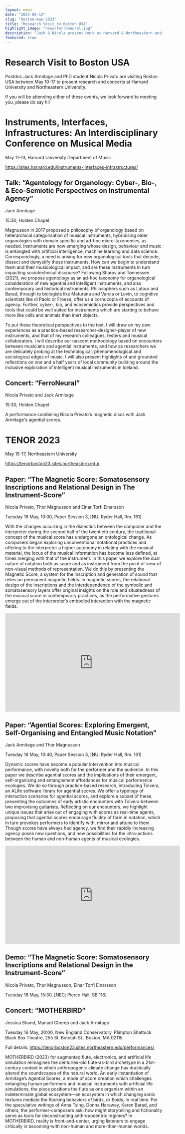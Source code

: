 ```yaml
---
layout: news
date: "2023-05-12"
slug: "boston-may-2023"
title: "Research Visit to Boston USA"
highlight_image: "news/ferroneural.jpg"
description: "Jack & Nicola present work at Harvard & Northeastern universities."
featured: true
---
```


<script>
import CaptionedImage from "../../components/Images/CaptionedImage.svelte"
</script>

# Research Visit to Boston USA

Postdoc Jack Armitage and PhD student Nicola Privato are visiting Boston USA between May 10-17 to present research and concerts at Harvard University and Northeastern University.

If you will be attending either of these events, we look forward to meeting you, please do say hi!

# Instruments, Interfaces, Infrastructures: An Interdisciplinary Conference on Musical Media

May 11-13, Harvard University Department of Music

https://sites.harvard.edu/instruments-interfaces-infrastructures/

## Talk: “Agentology for Organology: Cyber-, Bio-, & Eco-Semiotic Perspectives on Instrumental Agency”

Jack Armitage

15:30, Holden Chapel

Magnusson in 2017 proposed a philosophy of organology based on heterarchical categorisation of musical instruments, hybridising older organologies with domain specific and ad-hoc micro-taxonomies, as needed. Instruments are now emerging whose design, behaviour and music is entangled with artificial intelligence, machine learning and data science. Correspondingly, a need is arising for new organological tools that decode, dissect and demystify these instruments. How can we begin to understand them and their musicological impact, and are these instruments in turn impacting sociotechnical discourse? Following Sharov and Tønnessen (2021), we propose agentology as an ad-hoc taxonomy for organological consideration of new agential and intelligent instruments, and also contemporary and historical instruments. Philosophers such as Latour and Barad, through to biologists like Maturana and Varela or Levin, to cognitive scientists like di Paolo or Froese, offer us a cornucopia of accounts of agency. Further, cyber-, bio, and ecosemiotics provide perspectives and tools that could be well suited for instruments which are starting to behave more like cells and animals than inert objects. 

To put these theoretical perspectives to the test, I will draw on my own experiences as a practice-based researcher-designer-player of new instruments, and that of my research colleagues, testers and musical collaborators. I will describe our nascent methodology based on encounters between musicians and agential instruments, and how as researchers we are delicately probing at the technological, phenomenological and sociological edges of music. I will also present highlights of and grounded reflections on one and a half years of local community building around the inclusive exploration of intelligent musical instruments in Iceland.

## Concert: “FerroNeural”

Nicola Privato and Jack Armitage

15:30, Holden Chapel

A performance combining Nicola Privato's magnetic discs with Jack Armitage's agential scores.

<CaptionedImage
src="news/ferroneural.jpg"
alt="FerroNeural at Harvard"
caption="FerroNeural at Harvard"/>

# TENOR 2023

May 15-17, Northeastern University

https://tenorboston23.sites.northeastern.edu/

## Paper: “The Magnetic Score: Somatosensory Inscriptions and Relational Design in The Instrument-Score”

Nicola Privato, Thor Magnusson and Einar Torfi Einarsson

Tuesday 16 May, 10:00, Paper Session 3, [NU; Ryder Hall, Rm. 161]

With the changes occurring in the dialectics between the composer and the interpreter during the second half of the twentieth century, the traditional concept of the musical score has undergone an ontological change. As composers began exploring unconventional notational practices and offering to the interpreter a higher autonomy in relating with the musical material, the locus of the musical information has become less defined, at times merging with that of the instrument. In this paper we explore the dual nature of notation both as score and as instrument from the point of view of non-visual methods of representation. We do this by presenting the Magnetic Score, a system for the inscription and generation of sound that relies on permanent magnetic fields. In magnetic scores, the relational design of the inscriptions and the interdependence of the symbolic and somatosensory layers offer original insights on the role and situatedness of the musical score in contemporary practices, as the performative gestures emerge out of the interpreter’s embodied interaction with the magnetic fields.

<iframe width="560" height="315" src="https://www.youtube.com/embed/kJ-VX6I8NMY" title="YouTube video player" frameborder="0" allow="accelerometer; autoplay; clipboard-write; encrypted-media; gyroscope; picture-in-picture; web-share" allowfullscreen></iframe>

## Paper: “Agential Scores: Exploring Emergent, Self-Organising and Entangled Music Notation”

Jack Armitage and Thor Magnusson

Tuesday 16 May, 10:40, Paper Session 3, [NU; Ryder Hall, Rm. 161]

Dynamic scores have become a popular intervention into musical performance, with novelty both for the performer and the audience. In this paper we describe agential scores and the implications of their emergent, self-organising and entanglement affordances for musical performance ecologies. We do so through practice-based research, introducing Tolvera, an ALife software library for agential scores. We offer a typology of interaction scenarios for agential scores, and explore a subset of these, presenting the outcomes of early artistic encounters with Tolvera between two improvising guitarists. Reflecting on our encounters, we highlight unique issues that arise out of engaging with scores as real-time agents, proposing that agential scores encourage fluidity of form in notation, which in turn provokes performers to identify with, mirror and attune to them. Though scores have always had agency, we find their rapidly increasing agency poses new questions, and new possibilities for the intra-actions between the human and non-human agents of musical ecologies.

<iframe width="560" height="315" src="https://www.youtube.com/embed/C74CPM-iqD8" title="YouTube video player" frameborder="0" allow="accelerometer; autoplay; clipboard-write; encrypted-media; gyroscope; picture-in-picture; web-share" allowfullscreen></iframe>

## Demo: “The Magnetic Score: Somatosensory Inscriptions and Relational Design in the Instrument-Score”

Nicola Privato, Thor Magnusson, Einar Torfi Einarsson

Tuesday 16 May, 15:30, [NEC; Pierce Hall; SB 118]

## Concert: “MOTHERBIRD”

Jessica Shand, Manuel Cherep and Jack Armitage

Tuesday 16 May, 20:00, New England Conservatory, Plimpton Shattuck Black Box Theatre, 255 St. Botolph St., Boston, MA 02115

Full details: https://tenorboston23.sites.northeastern.edu/performances/

MOTHERBIRD (2023) for augmented flute, electronics, and artificial life simulation reimagines the centuries-old flute-as-bird archetype in a 21st-century context in which anthropogenic climate change has drastically altered the soundscapes of the natural world. An early instantiation of Armitage’s Agential Scores, a mode of score creation which challenges entangling human performers and musical instruments with artificial life simulations, the piece positions the flute as one organism within an indeterminate global ecosystem—an ecosystem in which changing sonic textures mediate the flocking behaviors of birds, or Boids, in real time. Per the speculative writings of Anna Tsing, Donna Haraway, Karen Barad, and others, the performer-composers ask: how might storytelling and fictionality serve as tools for deconstructing anthropocentric regimes? In MOTHERBIRD, reality is front-and-center, urging listeners to engage critically in becoming-with non-human and more-than-human worlds. 
